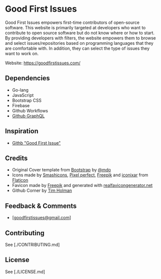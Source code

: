 # Good First Issues

Good First Issues empowers first-time contributors of open-source software. This website is primarily targeted at developers who want to contribute to open source software but do not know where or how to start. By providing developers with filters, the website empowers them to browse and select issues/repositories based on programming languages that they are comfortable with. In addition, they can select the type of issues they want to work on.

Website: <https://goodfirstissues.com/>

## Dependencies

- Go-lang
- JavaScript
- Bootstrap CSS
- Firebase
- Github Workflows
- [Github GraphQL](https://docs.github.com/en/graphql)

## Inspiration

- [Githb "Good First Issue"](https://github.blog/2020-01-22-how-we-built-good-first-issues/)

## Credits

- Original Cover template from [Bootstrap](https://getbootstrap.com/docs/4.5/examples/cover/) by [@mdo](https://twitter.com/mdo)
- Icons made by [Smashicons](https://smashicons.com/), [Pixel perfect](https://www.flaticon.com/authors/pixel-perfect), [Freepik](https://www.flaticon.com/authors/freepik) and [iconixar](https://www.flaticon.com/authors/iconixar) from [Flaticon](https://www.flaticon.com/)
- Favicon made by [Freepik](https://www.flaticon.com/authors/freepik) and generated with [ realfavicongenerator.net](https://realfavicongenerator.net/)
- Github Corner by [Tim Holman](https://tholman.com/github-corners/)

## Feedback & Comments

- [goodfirstissues@gmail.com]

## Contributing

See [./CONTRIBUTING.md]

## License

See [./LICENSE.md]